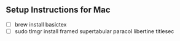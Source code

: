  ## Setup Instructions for Mac
 
- [ ] brew install basictex
- [ ] sudo tlmgr install framed supertabular paracol libertine titlesec
